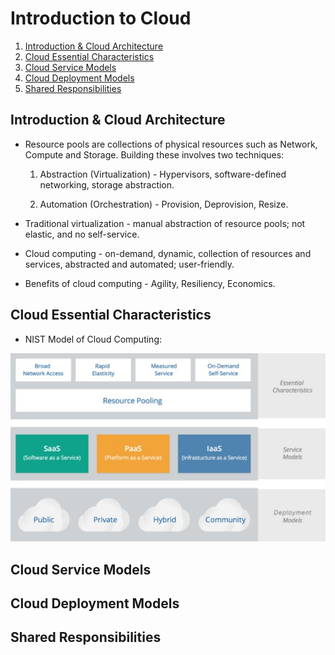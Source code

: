 # Introduction to Cloud

1. [Introduction & Cloud Architecture](#introduction--cloud-architecture)
2. [Cloud Essential Characteristics](#cloud-essential-characteristics)
3. [Cloud Service Models](#cloud-service-models)
4. [Cloud Deployment Models](#cloud-deployment-models)
5. [Shared Responsibilities](#shared-responsibilities)

## Introduction & Cloud Architecture

* Resource pools are collections of physical resources such as Network, Compute and Storage. Building these involves two techniques:

    1. Abstraction (Virtualization) - Hypervisors, software-defined networking, storage abstraction.

    2. Automation (Orchestration) - Provision, Deprovision, Resize.

* Traditional virtualization - manual abstraction of resource pools; not elastic, and no self-service.

* Cloud computing - on-demand, dynamic, collection of resources and services, abstracted and automated; user-friendly.

* Benefits of cloud computing - Agility, Resiliency, Economics.

## Cloud Essential Characteristics

* NIST Model of Cloud Computing:

![NIST Model of Cloud Computing](../../Assets/nist_model_cloud.jpg)

## Cloud Service Models

## Cloud Deployment Models

## Shared Responsibilities
